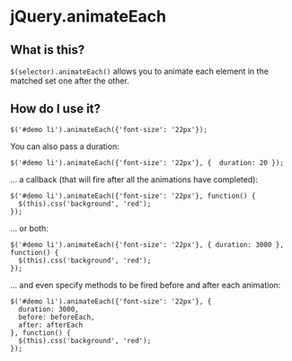 jQuery.animateEach
==================

What is this?
-------------
`$(selector).animateEach()` allows you to animate each element in the matched set one after the other.

How do I use it?
----------------
    $('#demo li').animateEach({'font-size': '22px'});

You can also pass a duration:

    $('#demo li').animateEach({'font-size': '22px'}, {  duration: 20 });

... a callback (that will fire after all the animations have completed):

    $('#demo li').animateEach({'font-size': '22px'}, function() {
      $(this).css('background', 'red');
    });

... or both:

    $('#demo li').animateEach({'font-size': '22px'}, { duration: 3000 }, function() {
      $(this).css('background', 'red');
    });

... and even specify methods to be fired before and after each animation:

    $('#demo li').animateEach({'font-size': '22px'}, {
      duration: 3000,
      before: beforeEach,
      after: afterEach
    }, function() {
      $(this).css('background', 'red');
    });

